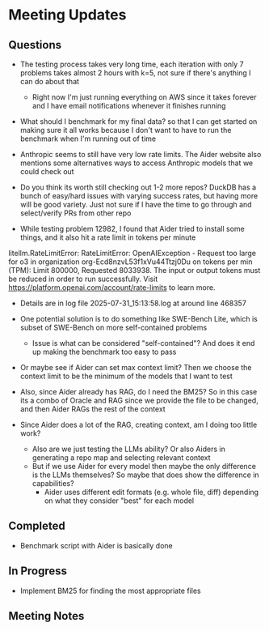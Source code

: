 # Meeting Updates

## Questions

- The testing process takes very long time, each iteration with only 7 problems takes almost 2 hours with k=5, not sure if there's anything I can do about that
  - Right now I'm just running everything on AWS since it takes forever and I have email notifications whenever it finishes running
- What should I benchmark for my final data? so that I can get started on making sure it all works because I don't want to have to run the benchmark when I'm running out of time
- Anthropic seems to still have very low rate limits. The Aider website also mentions some alternatives ways to access Anthropic models that we could check out 
- Do you think its worth still checking out 1-2 more repos? DuckDB has a bunch of easy/hard issues with varying success rates, but having more will be good variety. Just not sure if I have the time to go through and select/verify PRs from other repo

- While testing problem 12982, I found that Aider tried to install some things, and it also hit a rate limit in tokens per minute

litellm.RateLimitError: RateLimitError: OpenAIException - Request too large for 
o3 in organization org-Ecd8nzvL53f1xVu44Ttzj0Du on tokens per min (TPM): Limit 
800000, Requested 8033938. The input or output tokens must be reduced in order to
run successfully. Visit https://platform.openai.com/account/rate-limits to learn 
more.

  - Details are in log file 2025-07-31_15:13:58.log at around line 468357
  - One potential solution is to do something like SWE-Bench Lite, which is subset of SWE-Bench on more self-contained problems
    - Issue is what can be considered "self-contained"? And does it end up making the benchmark too easy to pass
  - Or maybe see if Aider can set max context limit? Then we choose the context limit to be the minimum of the models that I want to test

- Also, since Aider already has RAG, do I need the BM25? So in this case its a combo of Oracle and RAG since we provide the file to be changed, and then Aider RAGs the rest of the context

- Since Aider does a lot of the RAG, creating context, am I doing too little work?
  - Also are we just testing the LLMs ability? Or also Aiders in generating a repo map and selecting relevant context
  - But if we use Aider for every model then maybe the only difference is the LLMs themselves? So maybe that does show the difference in capabilities?
    - Aider uses different edit formats (e.g. whole file, diff) depending on what they consider "best" for each model


## Completed

- Benchmark script with Aider is basically done

## In Progress

- Implement BM25 for finding the most appropriate files

## Meeting Notes